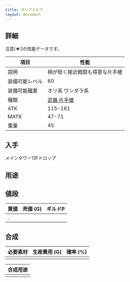 ```yaml
---
title: ガリアスピア
layout: document
---
```

## 詳細

注意)★2の性能データです。

|項目|性能|
|---|---|
|説明|柄が短く接近戦闘も得意な片手槍|
|装備可能レベル|60|
|装備可能職業|オリ系 ワンダラ系|
|種類|[武器 片手槍](武器(片手槍))|
|ATK|115-161|
|MATK|47-71|
|重量|45|

## 入手

メインタワー13Fドロップ

## 用途


## 値段

|買値|売値 (G)|ギルドP|
|---|---|---|
|.|||
	

## 合成


|必要素材|生産費用 (G)|確率 (%)|
|---|---|---|
||||


|合成用途|
|---|
||
